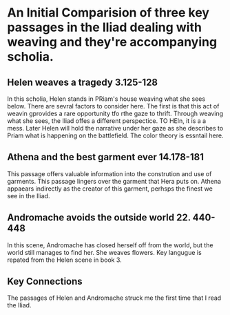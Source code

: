 # An Initial Comparision of three key passages in the Iliad dealing with weaving and they're accompanying scholia.
## Helen weaves a tragedy 3.125-128
In this scholia, Helen stands in PRiam's house weaving what she sees below. There are sevral factors to consider here. The first is that this act of weavin gprovides a rare opportunity tfo rthe gaze to thrift. Through weaving what she sees, the Iliad offes a different perspectice. TO HEln, it is a a mess. Later Helen will hold the narrative under her gaze as she describes to Priam what is happening on the battlefield. The color theory is essntail here.
## Athena and the best garment ever 14.178-181
This passage offers valuable information into the constrution and use of garments. This passage lingers over the garment that Hera puts on. Athena appaears indirectly as the creator of this garment, perhsps the finest we see in the Iliad. 
## Andromache avoids the outside world 22. 440-448
In this scene, Andromache has closed herself off from the world, but the world still manages to find her. She weaves flowers. Key langugue is repated from the Helen scene in book 3. 
## Key Connections
The passages of Helen and Andromache struck me the first time that I read the Iliad.

